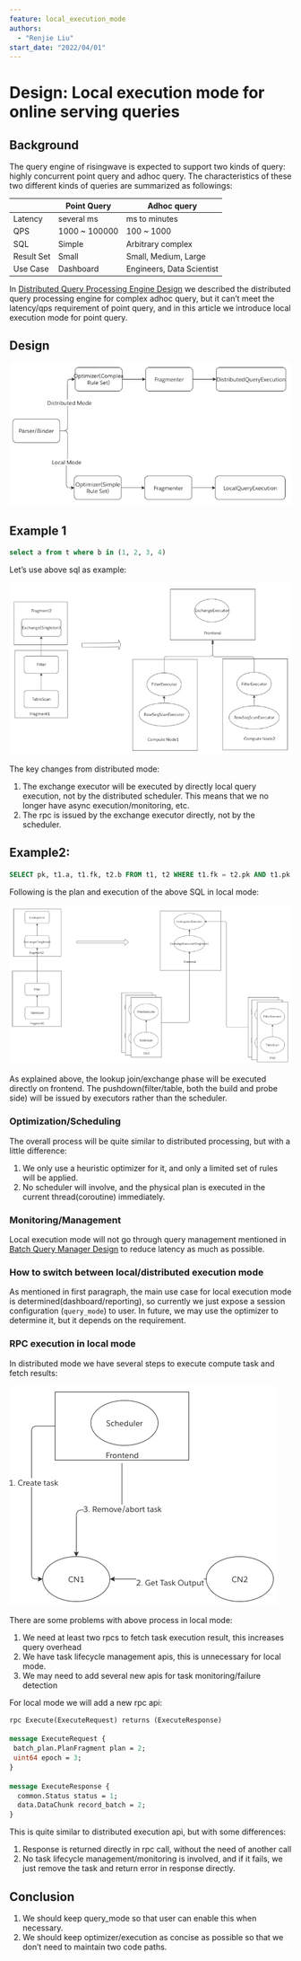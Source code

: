 ```yaml
---
feature: local_execution_mode
authors:
  - "Renjie Liu"
start_date: "2022/04/01"
---
```


# Design: Local execution mode for online serving queries

## Background

The query engine of risingwave is expected to support two kinds of query: highly concurrent point query and adhoc query.
The characteristics of these two different kinds of queries are summarized as followings:

|	|Point Query	|Adhoc query	|
|---	|---	|---	|
|Latency	|several ms	|ms to minutes	|
|QPS	|1000 ~ 100000	|100 ~ 1000	|
|SQL	|Simple	|Arbitrary complex	|
|Result Set	|Small	|Small, Medium, Large	|
|Use Case	|Dashboard	|Engineers, Data Scientist	|

In [Distributed Query Processing Engine Design](./0057-distribution-query-engine.md) we described the distributed query processing engine for complex adhoc query, but it can’t meet the latency/qps requirement of point query, and in this article we introduce local execution mode for point query.

## Design

![](./images/0058-local-execution-mode/design.png)


## Example 1

```sql
select a from t where b in (1, 2, 3, 4)
```

Let’s use above sql as example:

![](./images/0058-local-execution-mode/example-1.png)

The key changes from distributed mode:

1. The exchange executor will be executed by directly local query execution, not by the distributed scheduler. This means that we no longer have async execution/monitoring, etc.
2. The rpc is issued by the exchange executor directly, not by the scheduler.

## Example2: 

```sql
SELECT pk, t1.a, t1.fk, t2.b FROM t1, t2 WHERE t1.fk = t2.pk AND t1.pk = 114514
```

Following is the plan and execution of the above SQL in local mode:

![](./images/0058-local-execution-mode/example-2.png)

As explained above, the lookup join/exchange phase will be executed directly on frontend. The pushdown(filter/table, both the build and probe side) will be issued by executors rather than the scheduler.

### Optimization/Scheduling

The overall process will be quite similar to distributed processing, but with a little difference:

1. We only use a heuristic optimizer for it, and only a limited set of rules will be applied.
2. No scheduler will involve, and the physical plan is executed in the current thread(coroutine) immediately.

### Monitoring/Management

Local execution mode will not go through query management mentioned in  [Batch Query Manager Design](https://singularity-data.quip.com/XfFGAGsdU4T2) to reduce latency as much as possible.

### How to switch between local/distributed execution mode

As mentioned in first paragraph, the main use case for local execution mode is determined(dashboard/reporting), so currently we just expose a session configuration (`query_mode`) to user. In future, we may use the optimizer to determine it, but it depends on the requirement.

### RPC execution in local mode

In distributed mode we have several steps to execute compute task and fetch results:

![](./images/0058-local-execution-mode/rpc.png)

There are some problems with above process in local mode:

1. We need at least two rpcs to fetch task execution result, this increases query overhead
2. We have task lifecycle management apis, this is unnecessary for local mode.
3. We may need to add several new apis for task monitoring/failure detection


For local mode we will add a new rpc api:

```protobuf
rpc Execute(ExecuteRequest) returns (ExecuteResponse)

message ExecuteRequest {
 batch_plan.PlanFragment plan = 2;
 uint64 epoch = 3;
}

message ExecuteResponse {
  common.Status status = 1;
  data.DataChunk record_batch = 2;
}
```

This is quite similar to distributed execution api, but with some differences:

1. Response is returned directly in rpc call, without the need of another call
2. No task lifecycle management/monitoring is involved, and if it fails, we just remove the task and return error in response directly.

## Conclusion

1. We should keep query_mode so that user can enable this when necessary.
2. We should keep optimizer/execution as concise as possible so that we don’t need to maintain two code paths.
